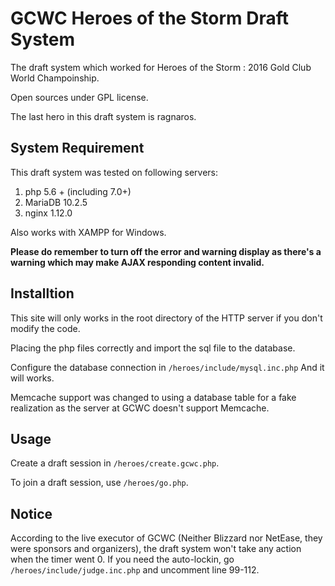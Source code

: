 # GCWC Heroes of the Storm Draft System
The draft system which worked for Heroes of the Storm : 2016 Gold Club World Champoinship.

Open sources under GPL license.

The last hero in this draft system is ragnaros.

## System Requirement
This draft system was tested on following servers:
1. php 5.6 + (including 7.0+)
2. MariaDB 10.2.5
3. nginx 1.12.0

Also works with XAMPP for Windows.

**Please do remember to turn off the error and warning display as there's a warning which may make AJAX responding content invalid.**

## Installtion
This site will only works in the root directory of the HTTP server if you don't modify the code.

Placing the php files correctly and import the sql file to the database.

Configure the database connection in `/heroes/include/mysql.inc.php` And it will works.

Memcache support was changed to using a database table for a fake realization as the server at GCWC doesn't support Memcache.

## Usage
Create a draft session in `/heroes/create.gcwc.php`.

To join a draft session, use `/heroes/go.php`.

## Notice
According to the live executor of GCWC (Neither Blizzard nor NetEase, they were sponsors and organizers), the draft system won't take any action when the timer went 0.
If you need the auto-lockin, go `/heroes/include/judge.inc.php` and uncomment line 99-112.
